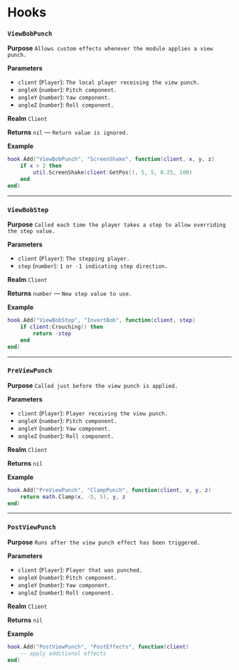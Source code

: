 # Hooks

### `ViewBobPunch`

**Purpose**
`Allows custom effects whenever the module applies a view punch.`

**Parameters**

* `client` (`Player`): `The local player receiving the view punch.`
* `angleX` (`number`): `Pitch component.`
* `angleY` (`number`): `Yaw component.`
* `angleZ` (`number`): `Roll component.`

**Realm**
`Client`

**Returns**
`nil` — `Return value is ignored.`

**Example**

```lua
hook.Add("ViewBobPunch", "ScreenShake", function(client, x, y, z)
    if x > 2 then
        util.ScreenShake(client:GetPos(), 5, 5, 0.25, 100)
    end
end)
```

---

### `ViewBobStep`

**Purpose**
`Called each time the player takes a step to allow overriding the step value.`

**Parameters**

* `client` (`Player`): `The stepping player.`
* `step` (`number`): `1 or -1 indicating step direction.`

**Realm**
`Client`

**Returns**
`number` — `New step value to use.`

**Example**

```lua
hook.Add("ViewBobStep", "InvertBob", function(client, step)
    if client:Crouching() then
        return -step
    end
end)
```

---

### `PreViewPunch`

**Purpose**
`Called just before the view punch is applied.`

**Parameters**

* `client` (`Player`): `Player receiving the view punch.`
* `angleX` (`number`): `Pitch component.`
* `angleY` (`number`): `Yaw component.`
* `angleZ` (`number`): `Roll component.`

**Realm**
`Client`

**Returns**
`nil`

**Example**

```lua
hook.Add("PreViewPunch", "ClampPunch", function(client, x, y, z)
    return math.Clamp(x, -5, 5), y, z
end)
```

---

### `PostViewPunch`

**Purpose**
`Runs after the view punch effect has been triggered.`

**Parameters**

* `client` (`Player`): `Player that was punched.`
* `angleX` (`number`): `Pitch component.`
* `angleY` (`number`): `Yaw component.`
* `angleZ` (`number`): `Roll component.`

**Realm**
`Client`

**Returns**
`nil`

**Example**

```lua
hook.Add("PostViewPunch", "PostEffects", function(client)
    -- apply additional effects
end)
```

